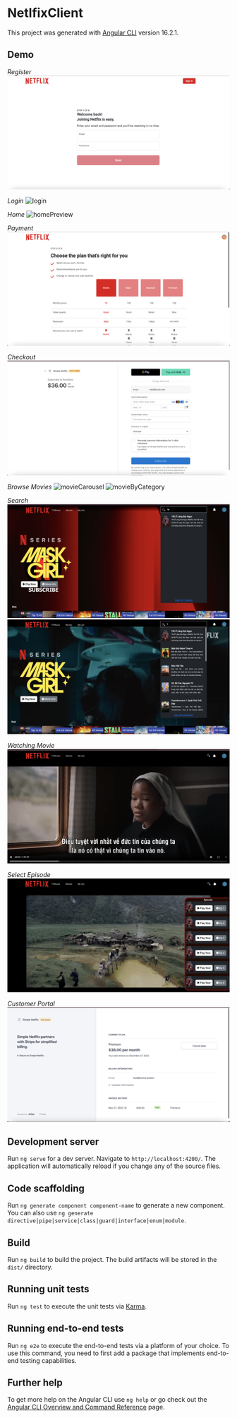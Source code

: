 # NetlfixClient

This project was generated with [Angular CLI](https://github.com/angular/angular-cli) version 16.2.1.

## Demo
_Register_
![register](https://github.com/meofiscoding/Simple-Netflix-Web/blob/main/assets/img/register.png)

_Login_
![login](https://github.com/meofiscoding/Simple-Netflix-Web/blob/main/assets/img/login.png)

_Home_
![homePreview](https://github.com/meofiscoding/Simple-Netflix-Web/blob/main/assets/img/homePreview.png)

_Payment_
![planform](https://github.com/meofiscoding/Simple-Netflix-Web/blob/main/assets/img/planform.png)

_Checkout_
![checkout](https://github.com/meofiscoding/Simple-Netflix-Web/blob/main/assets/img/checkout.png)

_Browse Movies_
![movieCarousel](https://github.com/meofiscoding/Simple-Netflix-Web/blob/main/assets/img/movieCarousel.png)
![movieByCategory](https://github.com/meofiscoding/Simple-Netflix-Web/blob/main/assets/img/movieByCategory.png)

_Search_
![Search1](https://github.com/meofiscoding/Simple-Netflix-Web/blob/main/assets/img/search1.png)
![Search2](https://github.com/meofiscoding/Simple-Netflix-Web/blob/main/assets/img/search2.png)

_Watching Movie_
</br>
![Watching Movie](https://github.com/meofiscoding/Simple-Netflix-Web/blob/main/assets/img/watchMovie.png)

_Select Episode_
</br>
![selectepisode](https://github.com/meofiscoding/Simple-Netflix-Web/blob/main/assets/img/selectepisode.png)


_Customer Portal_
![CustomerPortal](https://github.com/meofiscoding/Simple-Netflix-Web/blob/main/assets/img/CustomerPortal.png)
## Development server

Run `ng serve` for a dev server. Navigate to `http://localhost:4200/`. The application will automatically reload if you change any of the source files.

## Code scaffolding

Run `ng generate component component-name` to generate a new component. You can also use `ng generate directive|pipe|service|class|guard|interface|enum|module`.

## Build

Run `ng build` to build the project. The build artifacts will be stored in the `dist/` directory.

## Running unit tests

Run `ng test` to execute the unit tests via [Karma](https://karma-runner.github.io).

## Running end-to-end tests

Run `ng e2e` to execute the end-to-end tests via a platform of your choice. To use this command, you need to first add a package that implements end-to-end testing capabilities.

## Further help

To get more help on the Angular CLI use `ng help` or go check out the [Angular CLI Overview and Command Reference](https://angular.io/cli) page.
